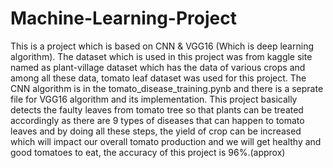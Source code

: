# Machine-Learning-Project
This is a project which is based on CNN & VGG16 (Which is deep learning algorithm).
The dataset which is used in this project was from kaggle site named as plant-village
dataset which has the data of various crops and among all these data, tomato leaf
dataset was used for this project.
The CNN algorithm is in the tomato_disease_training.pynb and there is a seprate
file for VGG16 algorithm and its implementation.
This project basically detects the faulty leaves from tomato tree
so that plants can be treated accordingly as there are 9 types of diseases
that can happen to tomato leaves and by doing all these steps, the yield of 
crop can be increased which will impact our overall tomato production and 
we will get healthy and good tomatoes to eat, the accuracy of this project is 96%.(approx)

